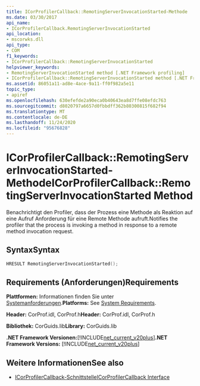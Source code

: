 ```yaml
---
title: ICorProfilerCallback::RemotingServerInvocationStarted-Methode
ms.date: 03/30/2017
api_name:
- ICorProfilerCallback.RemotingServerInvocationStarted
api_location:
- mscorwks.dll
api_type:
- COM
f1_keywords:
- ICorProfilerCallback::RemotingServerInvocationStarted
helpviewer_keywords:
- RemotingServerInvocationStarted method [.NET Framework profiling]
- ICorProfilerCallback::RemotingServerInvocationStarted method [.NET Framework profiling]
ms.assetid: 86051a11-ad8e-4ace-9a11-ff0f982a5e11
topic_type:
- apiref
ms.openlocfilehash: 630efefde2a90eca0b40643ea8d7ffe08efdc763
ms.sourcegitcommit: d8020797a6657d0fbbdff362b80300815f682f94
ms.translationtype: MT
ms.contentlocale: de-DE
ms.lasthandoff: 11/24/2020
ms.locfileid: "95676828"
---
```

# <a name="icorprofilercallbackremotingserverinvocationstarted-method"></a><span data-ttu-id="f2e31-102">ICorProfilerCallback::RemotingServerInvocationStarted-Methode</span><span class="sxs-lookup"><span data-stu-id="f2e31-102">ICorProfilerCallback::RemotingServerInvocationStarted Method</span></span>

<span data-ttu-id="f2e31-103">Benachrichtigt den Profiler, dass der Prozess eine Methode als Reaktion auf eine Aufruf Anforderung für eine Remote Methode aufruft.</span><span class="sxs-lookup"><span data-stu-id="f2e31-103">Notifies the profiler that the process is invoking a method in response to a remote method invocation request.</span></span>  
  
## <a name="syntax"></a><span data-ttu-id="f2e31-104">Syntax</span><span class="sxs-lookup"><span data-stu-id="f2e31-104">Syntax</span></span>  
  
```cpp  
HRESULT RemotingServerInvocationStarted();  
```  
  
## <a name="requirements"></a><span data-ttu-id="f2e31-105">Requirements (Anforderungen)</span><span class="sxs-lookup"><span data-stu-id="f2e31-105">Requirements</span></span>  

 <span data-ttu-id="f2e31-106">**Plattformen:** Informationen finden Sie unter [Systemanforderungen](../../get-started/system-requirements.md).</span><span class="sxs-lookup"><span data-stu-id="f2e31-106">**Platforms:** See [System Requirements](../../get-started/system-requirements.md).</span></span>  
  
 <span data-ttu-id="f2e31-107">**Header:** CorProf.idl, CorProf.h</span><span class="sxs-lookup"><span data-stu-id="f2e31-107">**Header:** CorProf.idl, CorProf.h</span></span>  
  
 <span data-ttu-id="f2e31-108">**Bibliothek:** CorGuids.lib</span><span class="sxs-lookup"><span data-stu-id="f2e31-108">**Library:** CorGuids.lib</span></span>  
  
 <span data-ttu-id="f2e31-109">**.NET Framework Versionen:**[!INCLUDE[net_current_v20plus](../../../../includes/net-current-v20plus-md.md)]</span><span class="sxs-lookup"><span data-stu-id="f2e31-109">**.NET Framework Versions:** [!INCLUDE[net_current_v20plus](../../../../includes/net-current-v20plus-md.md)]</span></span>  
  
## <a name="see-also"></a><span data-ttu-id="f2e31-110">Weitere Informationen</span><span class="sxs-lookup"><span data-stu-id="f2e31-110">See also</span></span>

- [<span data-ttu-id="f2e31-111">ICorProfilerCallback-Schnittstelle</span><span class="sxs-lookup"><span data-stu-id="f2e31-111">ICorProfilerCallback Interface</span></span>](icorprofilercallback-interface.md)

